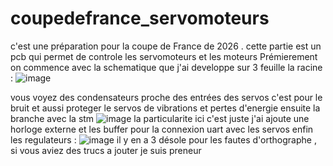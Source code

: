 # coupedefrance_servomoteurs
c'est une préparation pour la coupe de France de 2026 . cette partie est un pcb qui permet de controle les servomoteurs et les moteurs 
Prémierement on commence avec la schematique que j'ai developpe sur 3 feuille 
la racine : 
![image](https://github.com/user-attachments/assets/54d6dec1-1449-41c8-9e62-f469b2261e84)

vous voyez des condensateurs proche des entrées des servos c'est pour le bruit et aussi proteger le servos de vibrations et pertes d'energie 
ensuite la branche avec la stm 
![image](https://github.com/user-attachments/assets/23d98bba-752f-4fd2-b633-29401efb8e35)
la particularite ici c'est juste j'ai ajoute une horloge externe et les buffer pour la connexion uart avec les servos 
enfin les regulateurs :
![image](https://github.com/user-attachments/assets/1c637435-e758-49b4-8fe1-9e9c71a53a0e)
il y en a 3 
désole pour les fautes d'orthographe , si vous aviez des trucs a jouter je suis preneur 
